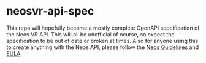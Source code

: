 # neosvr-api-spec
This repo will hopefully become a mostly complete OpenAPI sepcification of the Neos VR API.
This will all be unofficial of ocurse, so expect the specification to be out of date or broken at times.
Also for anyone using this to create anything with the Neos API, please follow the [Neos Guidelines](https://wiki.neos.com/Guidelines) and [EULA](https://store.steampowered.com/eula/740250_eula_0).
